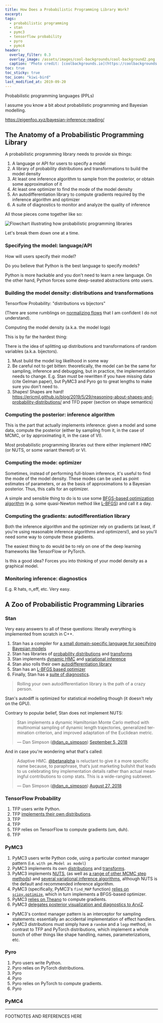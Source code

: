 ```yaml
---
title: How Does a Probabilistic Programming Library Work?
excerpt:
tags:
  - probabilistic programming
  - stan
  - pymc3
  - tensorflow probability
  - pyro
  - pymc4
header:
  overlay_filter: 0.3
  overlay_image: /assets/images/cool-backgrounds/cool-background2.png
  caption: 'Photo credit: [coolbackgrounds.io](https://coolbackgrounds.io/)'
toc: true
toc_sticky: true
toc_icon: "kiwi-bird"
last_modified_at: 2019-09-20
---
```


Probabilistic programming languages (PPLs)

I assume you know a bit about probabilistic programming and Bayesian modelling. 

https://eigenfoo.xyz/bayesian-inference-reading/

## The Anatomy of a Probabilistic Programming Library

A probabilistic programming library needs to provide six things:

1. A language or API for users to specify a model
1. A library of probability distributions and transformations to build the model
   density
1. At least one inference algorithm to sample from the posterior, or obtain some
   approximation of it
1. At least one optimizer to find the mode of the model density
1. An autodifferentiation library to compute gradients required by the inference
   algorithm and optimizer
1. A suite of diagnostics to monitor and analyze the quality of inference

All those pieces come together like so:

![Flowchart illustrating how probabilistic programming
libraries](/assets/images/prob-prog-framework-flowchart.png)

Let's break them down one at a time.

### Specifying the model: language/API

How will users specify their model?

Do you believe that Python is the best language to specify models?

Python is more hackable and you don't need to learn a new language. On the other
hand, Python forces some deep-seated abstractions onto users.

### Building the model density: distributions and transformations

Tensorflow Probability: "distributions vs bijectors"

(There are some rumblings on [normalizing
flows](https://arxiv.org/abs/1505.05770) that I am confident I do not
understand).

Computing the model density (a.k.a. the model logp)

This is by far the hardest thing:

There is the idea of splitting up distributions and transformations of random
variables (a.k.a. bijectors).

1. Must build the model log likelihood in some way
1. Be careful not to get bitten: theoretically, the model can be the same for
   sampling, inference and debugging, but in practice, the implementation needs
   to change. E.g. Stan must be rewritten if you have missing data (cite Gelman
   paper), but PyMC3 and Pyro go to great lengths to make sure you don't need
   to.
1. Shapes! Shapes are hard!
   https://ericmjl.github.io/blog/2019/5/29/reasoning-about-shapes-and-probability-distributions/
   and TFD paper (section on shape semantics)

### Computing the posterior: inference algorithm

This is the part that actually implements inference: given a model and some
data, compute the posterior (either by sampling from it, in the case of MCMC, or
by approximating it, in the case of VI).

Most probabilistic programming libraries out there either implement HMC (or
NUTS, or some variant thereof) or VI.

### Computing the mode: optimizer

Sometimes, instead of performing full-blown inference, it's useful to find the
mode of the model density. These modes can be used as point estimates of
parameters, or as the basis of approximations to a Bayesian posterior. Thus,
this calls for an optimizer.

A simple and sensible thing to do is to use some [BFGS-based optimization
algorithm](https://en.wikipedia.org/wiki/Broyden%E2%80%93Fletcher%E2%80%93Goldfarb%E2%80%93Shanno_algorithm)
(e.g. some quasi-Newton method like
[L-BFGS](https://en.wikipedia.org/wiki/Limited-memory_BFGS)) and call it a day.

### Computing the gradients: autodifferentiation library

Both the inference algorithm and the optimizer rely on gradients (at least, if
you're using reasonable inference algorithms and optimizers!), and so you'll
need some way to compute these gradients.

The easiest thing to do would be to rely on one of the deep learning frameworks
like TensorFlow or PyTorch.

Is this a good idea? Forces you into thinking of your model density as a
graphical model.

### Monitoring inference: diagnostics

E.g. R hats, n_eff, etc. Very easy.

## A Zoo of Probabilistic Programming Libraries

### Stan

Very easy answers to all of these questions: literally everything is implemented
from scratch in C++.

1. Stan has a compiler for [a small domain-specific language for specifying
   Bayesian models](https://github.com/stan-dev/stan/tree/develop/src/stan/lang)
1. Stan has libraries of [probability
   distributions](https://github.com/stan-dev/math/tree/develop/stan/math/prim)
   and
   [transforms](https://github.com/stan-dev/math/tree/develop/stan/math/prim/scal/fun)
1. Stan implements [dynamic
   HMC](https://github.com/stan-dev/stan/tree/develop/src/stan/mcmc/hmc) and
   [variational
   inference](https://github.com/stan-dev/stan/tree/develop/src/stan/variational)
1. Stan also rolls their own [autodifferentiation library](https://github.com/stan-dev/math/tree/develop/stan/math)
1. Stan has an [L-BFGS based optimizer](https://github.com/stan-dev/stan/tree/develop/src/stan/optimization)
1. Finally, Stan has a [suite of
   diagnostics](https://github.com/stan-dev/stan/tree/develop/src/stan/analyze/mcmc).

> Rolling your own autodifferentiation library is the path of a crazy person.

Stan's autodiff is optimized for statistical modelling though (it doesn't rely
on the GPU).

Contrary to popular belief, Stan does not implement NUTS:

<blockquote class="twitter-tweet"><p lang="en" dir="ltr">Stan implements a dynamic Hamiltonian Monte Carlo method with multinomial sampling of dynamic length trajectories, generalized termination criterion, and improved adaptation of the Euclidean metric.</p>&mdash; Dan Simpson (<a href="https://twitter.com/dan_p_simpson">@dan_p_simpson</a>) <a href="https://twitter.com/dan_p_simpson/status/1037332473175265280">September 5, 2018</a></blockquote>

And in case you're wondering what that's called:

<blockquote class="twitter-tweet"><p lang="en" dir="ltr">Adaptive HMC. <a href="https://twitter.com/betanalpha">@betanalpha</a> is reluctant to give it a more specific name because, to paraphrase, that’s just marketing bullshit that leads to us celebrating tiny implementation details rather than actual meaningful contributions to comp stats. This is a wide-ranging subtweet.</p>&mdash; Dan Simpson (<a href="https://twitter.com/dan_p_simpson">@dan_p_simpson</a>) <a href="https://twitter.com/dan_p_simpson/status/1034098649406554113">August 27, 2018</a></blockquote>

### TensorFlow Probability

1. TFP users write Python.
1. TFP [implements their own distributions](https://arxiv.org/abs/1711.10604).
1. TFP
1. TFP
1. TFP relies on TensorFlow to compute gradients (um, duh).
1. TFP

### PyMC3

1. PyMC3 users write Python code, using a particular context manager pattern
   (i.e. `with pm.Model as model`)
1. PyMC3 implements its own
   [distributions](https://github.com/pymc-devs/pymc3/tree/master/pymc3/distributions)
   and
   [transforms](https://github.com/pymc-devs/pymc3/blob/master/pymc3/distributions/transforms.py).
1. PyMC3 implements
   [NUTS](https://github.com/pymc-devs/pymc3/blob/master/pymc3/step_methods/hmc/nuts.py),
   (as well as [a range of other MCMC step
   methods](https://github.com/pymc-devs/pymc3/tree/master/pymc3/step_methods))
   and [several variational inference
   algorithms](https://github.com/pymc-devs/pymc3/tree/master/pymc3/variational),
   although NUTS is the default and recommended inference algorithm.
1. PyMC3 (specifically, PyMC3's `find_MAP` function) [relies on
   `scipy.optimize`](https://github.com/pymc-devs/pymc3/blob/master/pymc3/tuning/starting.py),
   which in turn implements a BFGS-based optimizer.
1. PyMC3 [relies on
   Theano](https://github.com/pymc-devs/pymc3/blob/master/pymc3/theanof.py) to
   compute gradients.
1. PyMC3 [delegates posterior visualization and diagnostics to
   ArviZ](https://github.com/pymc-devs/pymc3/blob/master/pymc3/plots/__init__.py).

- PyMC3's context manager pattern is an interceptor for sampling statements:
  essentially an accidental implementation of effect handlers.
- PyMC3 distributions must simply have a `random` and a `logp` method, in
  contrast to TFP and PyTorch distributions, which implement a whole bunch of
  other things like shape handling, names, parameterizations, etc.

### Pyro

1. Pyro users write Python.
1. Pyro relies on PyTorch distributions.
1. Pyro
1. Pyro
1. Pyro relies on PyTorch to compute gradients.
1. Pyro

### PyMC4

---

FOOTNOTES AND REFERENCES HERE
